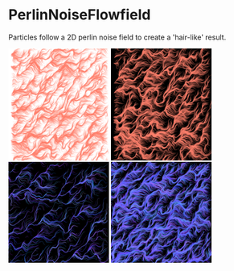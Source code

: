 # PerlinNoiseFlowfield
Particles follow a 2D perlin noise field to create a 'hair-like' result.

<img src="images/coralOnWhite.png" width="200"></img>
<img src="images/coralOnBlack.png" width="200"></img>
<img src="images/thinPurpleOnBlack.png" width="200"></img>
<img src="images/thickPurpleOnBlack.png" width="200"></img>
